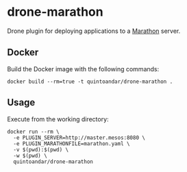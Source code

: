 # drone-marathon

Drone plugin for deploying applications to a [Marathon](https://mesosphere.github.io/marathon/) server.

## Docker

Build the Docker image with the following commands:

```
docker build --rm=true -t quintoandar/drone-marathon .
```

## Usage

Execute from the working directory:

```
docker run --rm \
  -e PLUGIN_SERVER=http://master.mesos:8080 \
  -e PLUGIN_MARATHONFILE=marathon.yaml \
  -v $(pwd):$(pwd) \
  -w $(pwd) \
  quintoandar/drone-marathon
```

